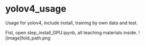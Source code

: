 # yolov4_usage
Usage for yolov4, include install, training by own data and test.

Fist, open step_install_GPU.ipynb, all teaching materials inside.
![image]fold_path.png
